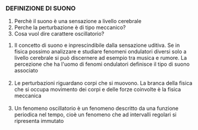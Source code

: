<p>
	<h3>DEFINIZIONE DI SUONO</h3>
		<ol>
			<li>Perchè il suono è una sensazione a livello cerebrale</li>
			<li>Perche la perturbazione è di tipo meccanico?</li>
			<li>Cosa vuol dire carattere oscillatorio?</li>
		</ol>
		<ol>
			<li>Il concetto di suono e inprescindibile dalla sensazione uditiva.
				Se in fisica possimo analizzare e studiare fenomeni ondulatori diversi
				solo a livello cerebrale si può discernere ad esempio tra musica 
				e rumore. La percezione che ha l'uomo di fenomi ondulatori definisce il tipo di suono
				associato</li><br>
			<li>Le perturbazioni riguardano corpi che si muovono. La branca della fisica che si occupa
				movimento dei corpi e delle forze coinvolte è la fisica meccanica</li><br>
			<li>Un fenomeno oscillatorio è un fenomeno descritto da una funzione periodica nel tempo,
				cioè un fenomeno che ad intervalli regolari si ripresenta immutato</li>
		</ol>
</p>	

